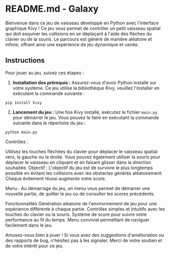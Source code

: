 # README.md - Galaxy

Bienvenue dans ce jeu de vaisseau développé en Python avec l'interface graphique Kivy ! Ce jeu vous permet de contrôler un petit vaisseau spatial qui doit esquiver les collisions en se déplaçant à l'aide des flèches du clavier ou de la souris. Le parcours est généré de manière aléatoire et infinie, offrant ainsi une expérience de jeu dynamique et variée.

## Instructions

Pour jouer au jeu, suivez ces étapes :

1. **Installation des prérequis :**
   Assurez-vous d'avoir Python installé sur votre système. Ce jeu utilise la bibliothèque Kivy, veuillez l'installer en exécutant la commande suivante :



```
pip install kivy
```


2. **Lancement du jeu :**
Une fois Kivy installé, exécutez le fichier `main.py` pour démarrer le jeu. Vous pouvez le faire en exécutant la commande suivante dans le répertoire du jeu :




```
python main.py
```

Contrôles :

Utilisez les touches fléchées du clavier pour déplacer le vaisseau spatial vers, la gauche ou la droite.
Vous pouvez également utiliser la souris pour déplacer le vaisseau en cliquant et en faisant glisser dans la direction souhaitée.
Objectif :
L'objectif du jeu est de survivre le plus longtemps possible en évitant les collisions avec les obstacles générés aléatoirement. Chaque évitement réussi augmente votre score.

Menu :
Au démarrage du jeu, un menu vous permet de démarrer une nouvelle partie, de quitter le jeu ou de consulter les scores précédents.

Fonctionnalités
Génération aléatoire de l'environnement de jeu pour une expérience différente à chaque partie.
Contrôles simples et intuitifs avec les touches du clavier ou la souris.
Système de score pour suivre votre performance au fil du temps.
Menu convivial permettant de naviguer facilement dans le jeu.


Amusez-vous bien à jouer ! Si vous avez des suggestions d'amélioration ou des rapports de bug, n'hésitez pas à les signaler. Merci de votre soutien et de votre intérêt pour ce jeu.